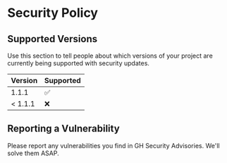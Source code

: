 # Security Policy

## Supported Versions

Use this section to tell people about which versions of your project are
currently being supported with security updates.

| Version | Supported          |
| ------- | ------------------ |
| 1.1.1   | :white_check_mark: |
| < 1.1.1 | :x:                |

## Reporting a Vulnerability

Please report any vulnerabilities you find in GH Security Advisories. We'll solve them ASAP.
